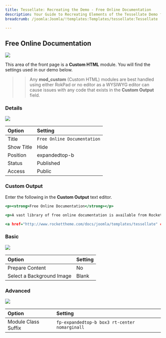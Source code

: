 ```yaml
---
title: Tessellate: Recreating the Demo - Free Online Documentation
description: Your Guide to Recreating Elements of the Tessellate Demo for Joomla
breadcrumb: /joomla:Joomla/!templates:Templates/tessellate:Tessellate

---
```


Free Online Documentation
-----

![][demo]

This area of the front page is a **Custom HTML** module. You will find the settings used in our demo below.

>> Any **mod_custom** (Custom HTML) modules are best handled using either RokPad or no editor as a WYSIWYG editor can cause issues with any code that exists in the **Custom Output** field.

### Details

![][demo2]

| Option      | Setting                     |
| :---------- | :----------                 |
| Title       | `Free Online Documentation` |
| Show Title  | Hide                        |
| Position    | expandedtop-b               |
| Status      | Published                   |
| Access      | Public                      |

### Custom Output

Enter the following in the **Custom Output** text editor.

~~~ .html
<p><strong>Free Online Documentation</strong></p>

<p>A vast library of free online documentation is available from RocketTheme for Tessellate, Gantry and Joomla more generally, providing you with the tools to configure and use the template.</p>

<a href="http://www.rockettheme.com/docs/joomla/templates/tessellate" class="readon4">Read More</a>
~~~

### Basic

![][demo3]

| Option                    | Setting     |
| :----------               | :---------- |
| Prepare Content           | No          |
| Select a Background Image | Blank       |

### Advanced

![][demo4]

| Option              | Setting                                       |
| :----------         | :----------                                   |
| Module Class Suffix | `fp-expandedtop-b box3 rt-center nomarginall` |

[demo]: assets/demo_23.jpeg
[demo2]: assets/demo_23a.jpeg
[demo3]: assets/demo_23b.jpeg
[demo4]: assets/demo_23c.jpeg
